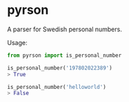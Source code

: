 # pyrson

A parser for Swedish personal numbers.

Usage:

```python
from pyrson import is_personal_number

is_personal_number('197802022389')
> True

is_personal_number('helloworld')
> False
```
